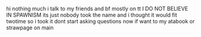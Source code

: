 hi nothing much i talk to my friends and bf mostly on tt 
I DO NOT BELIEVE IN SPAWNISM its just nobody took the name and i thought it would fit twotime so i took it
dont start asking questions now if want to my atabook or strawpage on main

